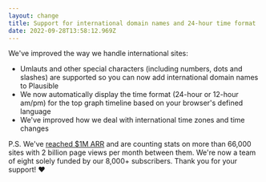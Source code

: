 ```yaml
---
layout: change
title: Support for international domain names and 24-hour time format
date: 2022-09-28T13:58:12.969Z
---
```

We've improved the way we handle international sites:

* Umlauts and other special characters (including numbers, dots and slashes) are supported so you can now add international domain names to Plausible
* We now automatically display the time format (24-hour or 12-hour am/pm) for the top graph timeline based on your browser's defined language
* We've improved how we deal with international time zones and time changes

P.S. We've [reached $1M ARR](https://plausible.io/blog/open-source-saas) and are counting stats on more than 66,000 sites with 2 billion page views per month between them. We're now a team of eight solely funded by our 8,000+ subscribers. Thank you for your support! ❤️